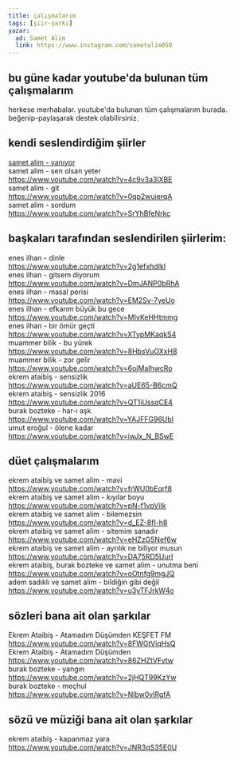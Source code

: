 ```yaml
---
title: çalışmalarım
tags: [şiir-şarkı]
yazar:
  ad: Samet Alim
  link: https://www.instagram.com/sametalim058
---
```


## bu güne kadar youtube'da bulunan tüm çalışmalarım

herkese merhabalar. youtube'da bulunan tüm çalışmalarım burada. beğenip-paylaşarak destek olabilirsiniz.  

## kendi seslendirdiğim şiirler
[samet alim - yanıyor](https://www.youtube.com/watch?v=X0YQeufOK-U)  
samet alim - sen olsan yeter  
https://www.youtube.com/watch?v=4c9v3a3lXBE  
samet alim - git  
https://www.youtube.com/watch?v=0qp2wujerqA  
samet alim - sordum  
https://www.youtube.com/watch?v=SrYhBfeNrkc  
## başkaları tarafından seslendirilen şiirlerim:
enes ilhan - dinle  
https://www.youtube.com/watch?v=2g1efxhdIkI  
enes ilhan - gitsem diyorum  
https://www.youtube.com/watch?v=DmJANP0bRhA  
enes ilhan - masal perisi  
https://www.youtube.com/watch?v=EM2Sy-7yeUo  
enes ilhan - efkarım büyük bu gece  
https://www.youtube.com/watch?v=MIvKeHHtmmg  
enes ilhan - bir ömür geçti  
https://www.youtube.com/watch?v=XTypMKaqkS4  
muammer bilik - bu yürek  
https://www.youtube.com/watch?v=8HbsVuOXxH8  
muammer bilik - zor gelir  
https://www.youtube.com/watch?v=6ojMaIhwcRo  
ekrem ataibiş - sensizlik  
https://www.youtube.com/watch?v=aUE65-B6cmQ  
ekrem ataibiş - sensizlik 2016  
https://www.youtube.com/watch?v=QT1iUssqCE4  
burak bozteke - har-ı aşk  
https://www.youtube.com/watch?v=YAJFFG96UbI  
umut eroğul - ölene kadar  
https://www.youtube.com/watch?v=iwJx_N_BSwE  
## düet çalışmalarım
ekrem ataibiş ve samet alim - mavi  
https://www.youtube.com/watch?v=frWU0bEqrf8  
ekrem ataibiş ve samet alim - kıyılar boyu  
https://www.youtube.com/watch?v=pN-f1vpViIk  
ekrem ataibiş ve samet alim - bilemezsin  
https://www.youtube.com/watch?v=d_EZ-8fI-h8  
ekrem ataibiş ve samet alim - sitemim sanadır  
https://www.youtube.com/watch?v=eHZzG5Nef6w  
ekrem ataibiş ve samet alim - ayrılık ne biliyor musun  
https://www.youtube.com/watch?v=DA75RD5UurI  
ekrem ataibiş, burak bozteke ve samet alim - unutma beni  
https://www.youtube.com/watch?v=oOtnfg9mgJQ  
adem sadıklı ve samet alim - bildiğin gibi değil  
https://www.youtube.com/watch?v=u3yTFJrkW4o  
## sözleri bana ait olan şarkılar
Ekrem Ataibiş - Atamadım Düşümden KEŞFET FM  
https://www.youtube.com/watch?v=8FWGtViqHsQ  
Ekrem Ataibiş - Atamadım Düşümden  
https://www.youtube.com/watch?v=86ZHZtVFvtw  
burak bozteke - yangın  
https://www.youtube.com/watch?v=2jHQT99KzYw  
burak bozteke - meçhul  
https://www.youtube.com/watch?v=Nlbw0vlRgfA  
## sözü ve müziği bana ait olan şarkılar
ekrem ataibiş - kapanmaz yara  
https://www.youtube.com/watch?v=JNR3qS35E0U  